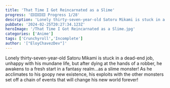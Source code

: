 ```yaml
---
title: 'That Time I Got Reincarnated as a Slime'
progress: '🟨🟨🟨🟨 Progress 1/28'
description: 'Lonely thirty-seven-year-old Satoru Mikami is stuck in a dead-end job'
pubDate: '2024-02-25T20:27:34.123Z'
heroImage: '/That Time I Got Reincarnated as a Slime.jpg'
categories: ['Anime']
tags: ['Crunchyroll','Incomplete']
author: '["EloyChavezDev"]'
---
```

Lonely thirty-seven-year-old Satoru Mikami is stuck in a dead-end job, unhappy with his mundane life, but after dying at the hands of a robber, he awakens to a fresh start in a fantasy realm...as a slime monster! As he acclimates to his goopy new existence, his exploits with the other monsters set off a chain of events that will change his new world forever!